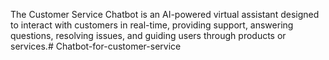 The Customer Service Chatbot is an AI-powered virtual assistant designed to interact with customers in real-time, providing support, answering questions, resolving issues, and guiding users through products or services.# Chatbot-for-customer-service
